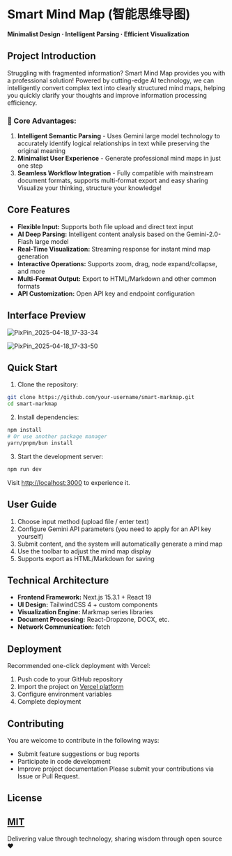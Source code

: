 # Smart Mind Map (智能思维导图)
**Minimalist Design · Intelligent Parsing · Efficient Visualization**

## Project Introduction
Struggling with fragmented information? Smart Mind Map provides you with a professional solution!
Powered by cutting-edge AI technology, we can intelligently convert complex text into clearly structured mind maps, helping you quickly clarify your thoughts and improve information processing efficiency.

### 🌟 Core Advantages:
1. **Intelligent Semantic Parsing** - Uses Gemini large model technology to accurately identify logical relationships in text while preserving the original meaning
2. **Minimalist User Experience** - Generate professional mind maps in just one step
3. **Seamless Workflow Integration** - Fully compatible with mainstream document formats, supports multi-format export and easy sharing
Visualize your thinking, structure your knowledge!

## Core Features
- **Flexible Input:** Supports both file upload and direct text input
- **AI Deep Parsing:** Intelligent content analysis based on the Gemini-2.0-Flash large model
- **Real-Time Visualization:** Streaming response for instant mind map generation
- **Interactive Operations:** Supports zoom, drag, node expand/collapse, and more
- **Multi-Format Output:** Export to HTML/Markdown and other common formats
- **API Customization:** Open API key and endpoint configuration

## Interface Preview
![PixPin_2025-04-18_17-33-34](https://github.com/user-attachments/assets/66112159-b5c4-4005-aadb-c5cf1a419e20)

![PixPin_2025-04-18_17-33-50](https://github.com/user-attachments/assets/71cbf5fe-64d9-4f51-a003-7c0372803e0c)

## Quick Start
1. Clone the repository:
```bash
git clone https://github.com/your-username/smart-markmap.git
cd smart-markmap
```
2. Install dependencies:
```bash
npm install
# Or use another package manager
yarn/pnpm/bun install
```
3. Start the development server:
```bash
npm run dev
```
Visit [http://localhost:3000](http://localhost:3000) to experience it.

## User Guide
1. Choose input method (upload file / enter text)
2. Configure Gemini API parameters (you need to apply for an API key yourself)
3. Submit content, and the system will automatically generate a mind map
4. Use the toolbar to adjust the mind map display
5. Supports export as HTML/Markdown for saving

## Technical Architecture
- **Frontend Framework:** Next.js 15.3.1 + React 19
- **UI Design:** TailwindCSS 4 + custom components
- **Visualization Engine:** Markmap series libraries
- **Document Processing:** React-Dropzone, DOCX, etc.
- **Network Communication:** fetch

## Deployment
Recommended one-click deployment with Vercel:
1. Push code to your GitHub repository
2. Import the project on [Vercel platform](https://vercel.com/new)
3. Configure environment variables
4. Complete deployment

## Contributing
You are welcome to contribute in the following ways:
- Submit feature suggestions or bug reports
- Participate in code development
- Improve project documentation
Please submit your contributions via Issue or Pull Request.

## License
[MIT](LICENSE)
---
Delivering value through technology, sharing wisdom through open source ❤️
